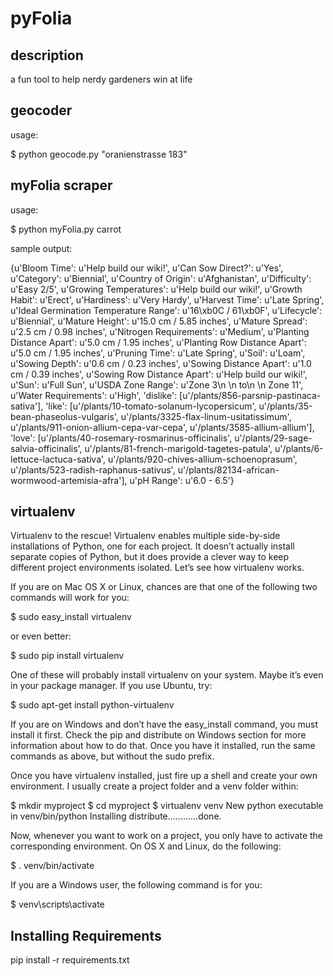 pyFolia
=======

description
-----------
a fun tool to help nerdy gardeners win at life

geocoder
--------
usage:

$ python geocode.py "oranienstrasse 183"

myFolia scraper
---------------
usage:

$ python myFolia.py carrot

sample output:

{u'Bloom Time': u'Help build our wiki!',
 u'Can Sow Direct?': u'Yes',
 u'Category': u'Biennial',
 u'Country of Origin': u'Afghanistan',
 u'Difficulty': u'Easy 2/5',
 u'Growing Temperatures': u'Help build our wiki!',
 u'Growth Habit': u'Erect',
 u'Hardiness': u'Very Hardy',
 u'Harvest Time': u'Late Spring',
 u'Ideal Germination Temperature Range': u'16\xb0C / 61\xb0F',
 u'Lifecycle': u'Biennial',
 u'Mature Height': u'15.0 cm / 5.85 inches',
 u'Mature Spread': u'2.5 cm / 0.98 inches',
 u'Nitrogen Requirements': u'Medium',
 u'Planting Distance Apart': u'5.0 cm / 1.95 inches',
 u'Planting Row Distance Apart': u'5.0 cm / 1.95 inches',
 u'Pruning Time': u'Late Spring',
 u'Soil': u'Loam',
 u'Sowing Depth': u'0.6 cm / 0.23 inches',
 u'Sowing Distance Apart': u'1.0 cm / 0.39 inches',
 u'Sowing Row Distance Apart': u'Help build our wiki!',
 u'Sun': u'Full Sun',
 u'USDA Zone Range': u'Zone 3\n          \n          to\n          \n          Zone 11',
 u'Water Requirements': u'High',
 'dislike': [u'/plants/856-parsnip-pastinaca-sativa'],
 'like': [u'/plants/10-tomato-solanum-lycopersicum',
          u'/plants/35-bean-phaseolus-vulgaris',
          u'/plants/3325-flax-linum-usitatissimum',
          u'/plants/911-onion-allium-cepa-var-cepa',
          u'/plants/3585-allium-allium'],
 'love': [u'/plants/40-rosemary-rosmarinus-officinalis',
          u'/plants/29-sage-salvia-officinalis',
          u'/plants/81-french-marigold-tagetes-patula',
          u'/plants/6-lettuce-lactuca-sativa',
          u'/plants/920-chives-allium-schoenoprasum',
          u'/plants/523-radish-raphanus-sativus',
          u'/plants/82134-african-wormwood-artemisia-afra'],
 u'pH Range': u'6.0 - 6.5'}


virtualenv
----------

Virtualenv to the rescue! Virtualenv enables multiple side-by-side installations of Python, one for each project. It doesn’t actually install separate copies of Python, but it does provide a clever way to keep different project environments isolated. Let’s see how virtualenv works.

If you are on Mac OS X or Linux, chances are that one of the following two commands will work for you:

$ sudo easy_install virtualenv

or even better:

$ sudo pip install virtualenv

One of these will probably install virtualenv on your system. Maybe it’s even in your package manager. If you use Ubuntu, try:

$ sudo apt-get install python-virtualenv

If you are on Windows and don’t have the easy_install command, you must install it first. Check the pip and distribute on Windows section for more information about how to do that. Once you have it installed, run the same commands as above, but without the sudo prefix.

Once you have virtualenv installed, just fire up a shell and create your own environment. I usually create a project folder and a venv folder within:

$ mkdir myproject
$ cd myproject
$ virtualenv venv
New python executable in venv/bin/python
Installing distribute............done.

Now, whenever you want to work on a project, you only have to activate the corresponding environment. On OS X and Linux, do the following:

$ . venv/bin/activate

If you are a Windows user, the following command is for you:

$ venv\scripts\activate

Installing Requirements
-----------------------
pip install -r requirements.txt

